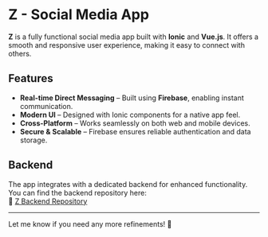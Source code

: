 # Z - Social Media App  

**Z** is a fully functional social media app built with **Ionic** and **Vue.js**. It offers a smooth and responsive user experience, making it easy to connect with others.  

## Features  
- **Real-time Direct Messaging** – Built using **Firebase**, enabling instant communication.  
- **Modern UI** – Designed with Ionic components for a native app feel.  
- **Cross-Platform** – Works seamlessly on both web and mobile devices.  
- **Secure & Scalable** – Firebase ensures reliable authentication and data storage.  

## Backend  
The app integrates with a dedicated backend for enhanced functionality. You can find the backend repository here:  
🔗 [Z Backend Repository](https://github.com/HaykoDevelop/Z-Back)  

---

Let me know if you need any more refinements! 🚀
